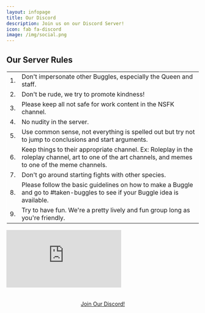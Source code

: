 ```yaml
---
layout: infopage
title: Our Discord
description: Join us on our Discord Server!
icon: fab fa-discord
image: /img/social.png
---
```

<div class="row">
	<div class="col-md-6">
		<h2 class="text-primary">Our Server Rules</h2>
		<table class="table" style="border: 1px solid #FFFFFF">
			<tbody>
				<tr>
					<td scope="row">1.</td>
					<td>Don't impersonate other Buggles, especially the Queen and staff.</td>
				</tr>
				<tr>
					<td scope="row">2.</td>
					<td>Don't be rude, we try to promote kindness!</td>
				</tr>
				<tr>
					<td scope="row">3.</td>
					<td>Please keep all not safe for work content in the NSFK channel.</td>
				</tr>
				<tr>
					<td scope="row">4.</td>
					<td>No nudity in the server.</td>
				</tr>
				<tr>
					<td scope="row">5.</td>
					<td>Use common sense, not everything is spelled out but try not to jump to 
					conclusions and start arguments.</td>
				</tr>
				<tr>
					<td scope="row">6.</td>
					<td>Keep things to their appropriate channel. Ex: Roleplay in the roleplay channel, 
					art to one of the art channels, and memes to one of the meme channels.</td>
				</tr>
				<tr>
					<td scope="row">7.</td>
					<td>Don't go around starting fights with other species.</td>
				</tr>
				<tr>
					<td scope="row">8.</td>
					<td>Please follow the basic guidelines on how to make a Buggle and go to 
					<span class="discord-tag">#taken-buggles</span> to see if your Buggle idea is available.</td>
				</tr>
				<tr>
					<td scope="row">9.</td>
					<td>Try to have fun. We're a pretty lively and fun group long as you're friendly.</td>
				</tr>
			</tbody>
		</table>
	</div>
	<iframe class="col-md-6" src="https://discordapp.com/widget?id=541806481683644438&theme=dark" allowtransparency="true" frameborder="0">
	</iframe>
</div>
<br><br>
<center>
<a class="btn btn-primary text-dark" href="https://discord.gg/zs7zayp" target="_blank">Join Our Discord!</a>
</center>
